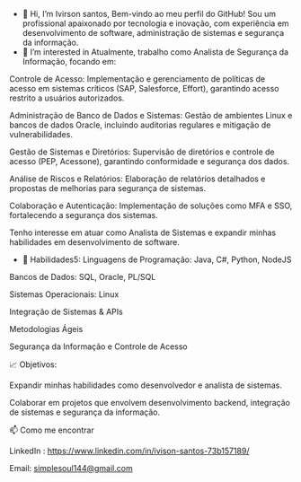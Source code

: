 - 👋 Hi, I’m Ivirson santos, Bem-vindo ao meu perfil do GitHub! Sou um profissional apaixonado por tecnologia e inovação, com experiência em desenvolvimento de software, administração de sistemas e segurança da informação.
- 👀 I’m interested in Atualmente, trabalho como Analista de Segurança da Informação, focando em:

Controle de Acesso: Implementação e gerenciamento de políticas de acesso em sistemas críticos (SAP, Salesforce, Effort), garantindo acesso restrito a usuários autorizados.

Administração de Banco de Dados e Sistemas: Gestão de ambientes Linux e bancos de dados Oracle, incluindo auditorias regulares e mitigação de vulnerabilidades.

Gestão de Sistemas e Diretórios: Supervisão de diretórios e controle de acesso (PEP, Acessone), garantindo conformidade e segurança dos dados.

Análise de Riscos e Relatórios: Elaboração de relatórios detalhados e propostas de melhorias para segurança de sistemas.

Colaboração e Autenticação: Implementação de soluções como MFA e SSO, fortalecendo a segurança dos sistemas.

Tenho interesse em atuar como Analista de Sistemas e expandir minhas habilidades em desenvolvimento de software.
- 🚀 Habilidades5:
Linguagens de Programação: Java, C#, Python, NodeJS

Bancos de Dados: SQL, Oracle, PL/SQL

Sistemas Operacionais: Linux

Integração de Sistemas & APIs

Metodologias Ágeis

Segurança da Informação e Controle de Acesso

📈 Objetivos:

Expandir minhas habilidades como desenvolvedor e analista de sistemas.

Colaborar em projetos que envolvem desenvolvimento backend, integração de sistemas e segurança da informação.

📫 Como me encontrar

LinkedIn : https://www.linkedin.com/in/ivison-santos-73b157189/

Email: simplesoul144@gmail.com


<!---
Ivirson/Ivirson is a ✨ special ✨ repository because its `README.md` (this file) appears on your GitHub profile.
You can click the Preview link to take a look at your changes.
--->
